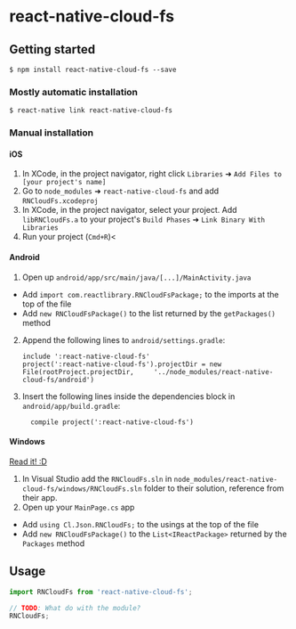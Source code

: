 
# react-native-cloud-fs

## Getting started

`$ npm install react-native-cloud-fs --save`

### Mostly automatic installation

`$ react-native link react-native-cloud-fs`

### Manual installation


#### iOS

1. In XCode, in the project navigator, right click `Libraries` ➜ `Add Files to [your project's name]`
2. Go to `node_modules` ➜ `react-native-cloud-fs` and add `RNCloudFs.xcodeproj`
3. In XCode, in the project navigator, select your project. Add `libRNCloudFs.a` to your project's `Build Phases` ➜ `Link Binary With Libraries`
4. Run your project (`Cmd+R`)<

#### Android

1. Open up `android/app/src/main/java/[...]/MainActivity.java`
  - Add `import com.reactlibrary.RNCloudFsPackage;` to the imports at the top of the file
  - Add `new RNCloudFsPackage()` to the list returned by the `getPackages()` method
2. Append the following lines to `android/settings.gradle`:
  	```
  	include ':react-native-cloud-fs'
  	project(':react-native-cloud-fs').projectDir = new File(rootProject.projectDir, 	'../node_modules/react-native-cloud-fs/android')
  	```
3. Insert the following lines inside the dependencies block in `android/app/build.gradle`:
  	```
      compile project(':react-native-cloud-fs')
  	```

#### Windows
[Read it! :D](https://github.com/ReactWindows/react-native)

1. In Visual Studio add the `RNCloudFs.sln` in `node_modules/react-native-cloud-fs/windows/RNCloudFs.sln` folder to their solution, reference from their app.
2. Open up your `MainPage.cs` app
  - Add `using Cl.Json.RNCloudFs;` to the usings at the top of the file
  - Add `new RNCloudFsPackage()` to the `List<IReactPackage>` returned by the `Packages` method
      

## Usage
```javascript
import RNCloudFs from 'react-native-cloud-fs';

// TODO: What do with the module?
RNCloudFs;
```
  